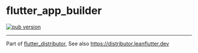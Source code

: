 # flutter_app_builder

[![pub version][pub-image]][pub-url]

[pub-image]: https://img.shields.io/pub/v/flutter_app_builder.svg
[pub-url]: https://pub.dev/packages/flutter_app_builder

---

Part of [flutter_distributor](https://github.com/leanflutter/flutter_distributor), See also https://distributor.leanflutter.dev